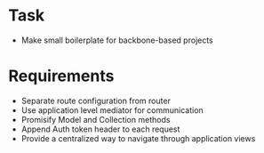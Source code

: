 # Task
* Make small boilerplate for backbone-based projects 
# Requirements
* Separate route configuration from router
* Use application level mediator for communication
* Promisify Model and Collection methods
* Append Auth token header to each request
* Provide a centralized way to navigate through application views
